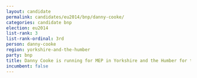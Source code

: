 ```yaml
---
layout: candidate
permalink: candidates/eu2014/bnp/danny-cooke/
categories: candidate bnp
election: eu2014
list-rank: 3
list-rank-ordinal: 3rd
person: danny-cooke
region: yorkshire-and-the-humber
party: bnp
title: Danny Cooke is running for MEP in Yorkshire and the Humber for the British National Party
incumbent: false
---
```

